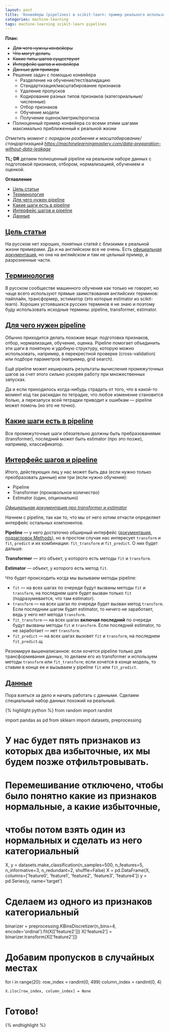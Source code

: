 ```yaml
---
layout: post
title: 'Конвейеры (pipelines) в scikit-learn: пример реального использования'
categories: machine-learning
tags: machine-learning scikit-learn pipelines
---
```


__План:__
- ~~Для чего нужны конвейеры~~
- ~~Что могут делать~~
- ~~Какие типы шагов существуют~~
- ~~Интерфейс шагов и конвейера~~
- ~~Данные для примера~~
- Решение задач с помощью конвейера
  - Разделение на обучение/тест/валидацию
  - Стандартизация/масштабирование признаков
  - Удаление пропусков
  - Кодирование разных типов признаков (категориальные/численные)
  - Отбор признаков
  - Обучение модели
  - Получение оценок/метрик/прогноза
- Полноценный пример конвейера со всеми этими шагами максимально приближенный к реальной жизни

_Отметить момент с порядком разбиения и масштабирование/стандартизацией https://machinelearningmastery.com/data-preparation-without-data-leakage_

__TL; DR__ делаем полноценный pipeline на реальном наборе данных с подготовкой признаков, отбором, нормализацией, обучением и оценкой.

__Оглавление__
- [Цель статьи](#why)
- [Терминология](#terminology)
- [Для чего нужен pipeline](#purpose)
- [Какие шаги есть в pipeline](#steps)
- [Интерфейс шагов и pipeline](#interfaces)
- [Данные](#data)


## <a href="#why">Цель статьи</a>

На русском нет хороших, понятных статей с близкими к реальной жизни примерами. Да и на английском все не очень. Есть
[официальная документация](https://scikit-learn.org/stable/modules/compose.html#pipeline), но она на английском и там не цельный пример, а
разрозненные части.


## <a href="#terminology">Терминология</a>

В русском сообществе машинного обучения как только не говорят, но чаще всего используют прямые заимствования
английских терминов: пайплайн, трансформер, эстиматор (это которые estimator из scikit-learn). Хороших устоявшихся
русских терминов я не знаю и поэтому буду использовать исходные термины: pipeline, transformer, estimator.


## <a href="#purpose">Для чего нужен pipeline</a>

Обычно приходится делать похожие вещи: подготовка признаков, отбор, нормализация, обучение, оценка. Pipeline
помогает объединить эти шаги в понятную и удобную структуру, которую можно использовать, например, в
перекрестной проверке (cross-validation) или подборе параметров (например, grid search).

Ещё pipeline может кешировать результаты вычисления промежуточных шагов за счет этого сильно ускоряя
работу при множественных запусках.

Да и если приходилось когда-нибудь страдать от того, что в какой-то момент код так раскидан по тетрадке, что любое
изменение становится болью, а перезапуск всей тетрадки приводит к ошибкам — pipeline может помочь (но это не точно).


## <a href="#steps">Какие шаги есть в pipeline</a>

Все промежуточные шаги обязательно должны быть пребразованиями (transformer), последний может быть estimator (про это позже),
например, классификатор.


## <a href="#interfaces">Интерфейс шагов и pipeline</a>

Итого, действующих лиц у нас может быть два (если нужно только преобразовать данные) или три (если нужно обучение):
- Pipeline
- Transformer (произвольное количество)
- Estimator (один, опционально)

_[Официальная документация про transformer и estimator](https://scikit-learn.org/stable/developers/develop.html#different-objects)_

Начнем с pipeline, так как то, что мы от него хотим отчасти определяет интерфейс остальных компонентов.

__Pipeline__ — у него достаточно обширный интерфейс ([документация, подзагловок Methods](https://scikit-learn.org/1.0/modules/generated/sklearn.pipeline.Pipeline.html)),
но в простом случае нас интересует `transform` и `fit`, `predict` и их комбинации: `fit_transform` и `fit_predict`. О них будет дальше.

__Transformer__ — это объект, у которого есть методы `fit` и `transform`.

__Estimator__ — объект, у которого есть метод `fit`.

Что будет происходить когда мы вызываем методы pipeline:
- `fit` — на всех шагах по очереди будут вызваны методы `fit` и `transform`, на последнем шаге будет вызван только `fit` (подразумевается, что там estimator).
- `transform` — на всех шагах по очереди будет вызван метод `transform`. Если последним шагом будет estimator, то ничего не заработает, ведь у него нет метода `transform`.
- `fit_transform` — на всех шагах __включая последний__ по очереди будут вызваны методы `fit` и `transform`. Если последний estimator, то не заработает — нет `transform`.
- `fit_predict` — на всех шагах вызовет `fit` и `transform`, на последнем `fit_predict`.щ

Резюмируя вышенаписанное: если хочется pipeline только для трансформивания данных, то делаем его из transformer и
используем методы `transform` или `fit_transform`; если хочется в конце модель, то ставим в конце ее и вызываем у pipeline `fit`
или `fit_predict`.


## <a href="data">Данные</a>

Пора взяться за дело и начать работать с данными. Сделаем специальный набор данных похожий на реальный.

{% highlight python %}
from random import randint

import pandas as pd
from sklearn import datasets, preprocessing

# У нас будет пять признаков из которых два избыточные, их мы будем позже отфильтровывать.
# Перемешивание отключено, чтобы было понятно какие из признаков нормальные, а какие избыточные,
# чтобы потом взять один из нормальных и сделать из него категориальный
X, y = datasets.make_classification(n_samples=500, n_features=5, n_informative=3, n_redundant=2, shuffle=False)
X = pd.DataFrame(X, columns=['feature0', 'feature1', 'feature2', 'feature3', 'feature4'])
y = pd.Series(y, name='target')


# Сделаем из одного из признаков категориальный
binarizer = preprocessing.KBinsDiscretizer(n_bins=4, encode='ordinal').fit(X[['feature2']])
X['feature2'] = binarizer.transform(X[['feature2']])


# Добавим пропусков в случайных местах
for i in range(20):
    row_index = randint(0, 499)
    column_index = randint(0, 4)

    X.iloc[row_index, column_index] = None

# Готово!
{% endhighlight %}
